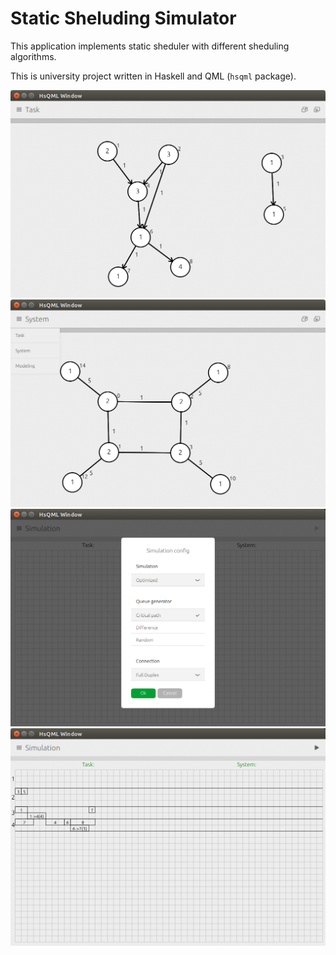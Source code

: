 Static Sheluding Simulator
=========================

This application implements static sheduler with different sheduling algorithms.

This is university project written in Haskell and QML (`hsqml` package).

![taskgraph](screenshots/task.png "Editing Task graph")
![systemgraph](screenshots/system.png "Editing System graph")
![simulation_config](screenshots/simulation_config.png "Simulation configuration")
![simulation](screenshots/simulation.png "Simulation result")
